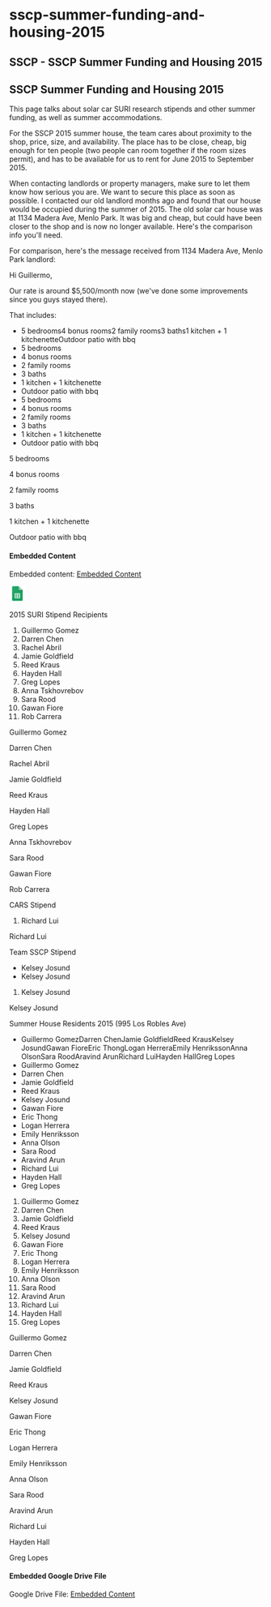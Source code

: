 # sscp-summer-funding-and-housing-2015

## SSCP - SSCP Summer Funding and Housing 2015

## SSCP Summer Funding and Housing 2015

This page talks about solar car SURI research stipends and other summer funding, as well as summer accommodations.&#x20;

&#x20;

For the SSCP 2015 summer house, the team cares about proximity to the shop, price, size, and availability. The place has to be close, cheap, big enough for ten people (two people can room together if the room sizes permit), and has to be available for us to rent for June 2015 to September 2015.&#x20;

When contacting landlords or property managers, make sure to let them know how serious you are. We want to secure this place as soon as possible. I contacted our old landlord months ago and found that our house would be occupied during the summer of 2015. The old solar car house was at 1134 Madera Ave, Menlo Park. It was big and cheap, but could have been closer to the shop and is now no longer available. Here's the comparison info you'll need.&#x20;

For comparison, here's the message received from 1134 Madera Ave, Menlo Park landlord:

Hi Guillermo,

&#x20; Our rate is around $5,500/month now (we've done some improvements since you guys stayed there).

That includes:

* 5 bedrooms4 bonus rooms2 family rooms3 baths1 kitchen + 1 kitchenetteOutdoor patio with bbq
* 5 bedrooms
* 4 bonus rooms
* 2 family rooms
* 3 baths
* 1 kitchen + 1 kitchenette
* Outdoor patio with bbq
* 5 bedrooms
* 4 bonus rooms
* 2 family rooms
* 3 baths
* 1 kitchen + 1 kitchenette
* Outdoor patio with bbq

5 bedrooms

4 bonus rooms

2 family rooms

3 baths

1 kitchen + 1 kitchenette

Outdoor patio with bbq

#### Embedded Content

Embedded content: [Embedded Content](sscp-summer-funding-and-housing-2015.md)

![](../../../../../assets/sheets_32dp.png)

2015 SURI Stipend Recipients

1. Guillermo Gomez
2. Darren Chen
3. Rachel Abril
4. Jamie Goldfield
5. Reed Kraus
6. Hayden Hall
7. Greg Lopes
8. Anna Tskhovrebov
9. Sara Rood
10. Gawan Fiore
11. Rob Carrera

Guillermo Gomez

Darren Chen

Rachel Abril

Jamie Goldfield

Reed Kraus

Hayden Hall

Greg Lopes

Anna Tskhovrebov

Sara Rood

Gawan Fiore

Rob Carrera

CARS Stipend

1. Richard Lui

Richard Lui

Team SSCP Stipend

* Kelsey Josund
* Kelsey Josund

1. Kelsey Josund

Kelsey Josund

Summer House Residents 2015 (995 Los Robles Ave)

* Guillermo GomezDarren ChenJamie GoldfieldReed KrausKelsey JosundGawan FioreEric ThongLogan HerreraEmily HenrikssonAnna OlsonSara RoodAravind ArunRichard LuiHayden HallGreg Lopes
* Guillermo Gomez
* Darren Chen
* Jamie Goldfield
* Reed Kraus
* Kelsey Josund
* Gawan Fiore
* Eric Thong
* Logan Herrera
* Emily Henriksson
* Anna Olson
* Sara Rood
* Aravind Arun
* Richard Lui
* Hayden Hall
* Greg Lopes

1. Guillermo Gomez
2. Darren Chen
3. Jamie Goldfield
4. Reed Kraus
5. Kelsey Josund
6. Gawan Fiore
7. Eric Thong
8. Logan Herrera
9. Emily Henriksson
10. Anna Olson
11. Sara Rood
12. Aravind Arun
13. Richard Lui
14. Hayden Hall
15. Greg Lopes

Guillermo Gomez

Darren Chen

Jamie Goldfield

Reed Kraus

Kelsey Josund

Gawan Fiore

Eric Thong

Logan Herrera

Emily Henriksson

Anna Olson

Sara Rood

Aravind Arun

Richard Lui

Hayden Hall

Greg Lopes

#### Embedded Google Drive File

Google Drive File: [Embedded Content](https://drive.google.com/embeddedfolderview?id=1lqA_gFx5V1fEI_joV-81-9icmqHxEgkq#list)
